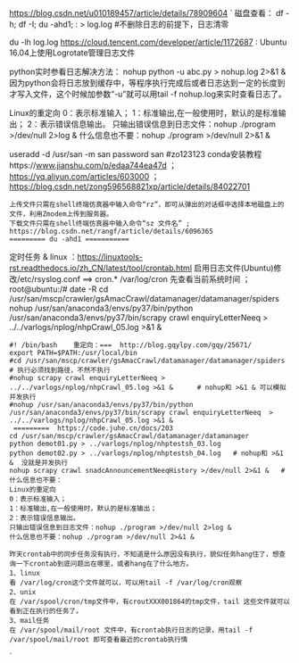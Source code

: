 https://blog.csdn.net/u010189457/article/details/78909604
`
磁盘查看：  df -h;   df -I;    du -ahd1;
: > log.log       #不删除日志的前提下，日志清零

du -lh log.log
https://cloud.tencent.com/developer/article/1172687 : Ubuntu 16.04上使用Logrotate管理日志文件

python实时参看日志解决方法：
    nohup python -u abc.py > nohup.log 2>&1 &
    因为python会将日志放到缓存中，等程序执行完成后或者日志达到一定的长度到才写入文件，这个时候加参数“-u”就可以用tail -f nohup.log来实时查看日志了。

Linux的重定向
    0：表示标准输入；
    1：标准输出,在一般使用时，默认的是标准输出；
    2：表示错误信息输出。
    只输出错误信息到日志文件：nohup ./program >/dev/null 2>log &
    什么信息也不要：nohup ./program >/dev/null 2>&1 &

useradd -d /usr/san -m san
password san    #zo123123
conda安装教程https://www.jianshu.com/p/edaa744ea47d ；https://yq.aliyun.com/articles/603000 ； https://blog.csdn.net/zong596568821xp/article/details/84022701
```
上传文件只需在shell终端仿真器中输入命令“rz”，即可从弹出的对话框中选择本地磁盘上的文件，利用Zmodem上传到服务器。
下载文件只需在shell终端仿真器中输入命令“sz 文件名” ; https://blog.csdn.net/rangf/article/details/6096365
========= du -ahd1 ===========
```
定时任务 & linux ：https://linuxtools-rst.readthedocs.io/zh_CN/latest/tool/crontab.html
 启用日志文件(Ubuntu)修改/etc/rsyslog.conf    ==> cron.*      /var/log/cron
先查看当前系统时间 ； root@ubuntu:/# date -R 
cd /usr/san/mscp/crawler/gsAmacCrawl/datamanager/datamanager/spiders
nohup /usr/san/anaconda3/envs/py37/bin/python /usr/san/anaconda3/envs/py37/bin/scrapy crawl enquiryLetterNeeq  > ../../varlogs/nplog/nhpCrawl_05.log >&1 &
```shell script
#! /bin/bash    重定向：===  http://blog.gqylpy.com/gqy/25671/
export PATH=$PATH:/usr/local/bin
#cd /usr/san/mscp/crawler/gsAmacCrawl/datamanager/datamanager/spiders                   # 执行必须找到路径，不然不执行
#nohup scrapy crawl enquiryLetterNeeq > ../../varlogs/nplog/nhpCrawl_05.log >&1 &      # nohup和 >&1 & 可以模拟并发执行
#nohup /usr/san/anaconda3/envs/py37/bin/python /usr/san/anaconda3/envs/py37/bin/scrapy crawl enquiryLetterNeeq  > ../../varlogs/nplog/nhpCrawl_05.log >&1 &
 =========  https://code.juhe.cn/docs/203  
cd /usr/san/mscp/crawler/gsAmacCrawl/datamanager/datamanager
python demot01.py > ../varlogs/nplog/nhptestsh_03.log
python demot02.py > ../varlogs/nplog/nhptestsh_04.log   # nohup和 >&1 &  没就是并发执行
nohup scrapy crawl snadcAnnouncementNeeqHistory >/dev/null 2>&1 &   # 什么信息也不要：
Linux的重定向
0：表示标准输入；
1：标准输出,在一般使用时，默认的是标准输出；
2：表示错误信息输出。
只输出错误信息到日志文件：nohup ./program >/dev/null 2>log &
什么信息也不要：nohup ./program >/dev/null 2>&1 &

昨天crontab中的同步任务没有执行，不知道是什么原因没有执行，貌似任务hang住了，想查询一下crontab到底问题出在哪里，或者hang在了什么地方。
1、linux
看 /var/log/cron这个文件就可以，可以用tail -f /var/log/cron观察
2、unix
在 /var/spool/cron/tmp文件中，有croutXXX001864的tmp文件，tail 这些文件就可以看到正在执行的任务了。
3、mail任务
在 /var/spool/mail/root 文件中，有crontab执行日志的记录，用tail -f /var/spool/mail/root 即可查看最近的crontab执行情

```

` 